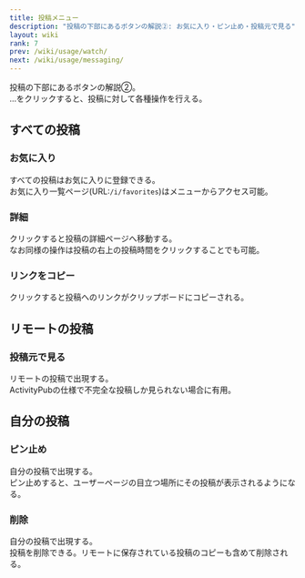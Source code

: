 ```yaml
---
title: 投稿メニュー
description: "投稿の下部にあるボタンの解説②: お気に入り・ピン止め・投稿元で見る"
layout: wiki
rank: 7
prev: /wiki/usage/watch/
next: /wiki/usage/messaging/
---
```

投稿の下部にあるボタンの解説②。  
…をクリックすると、投稿に対して各種操作を行える。

## すべての投稿
### お気に入り
すべての投稿はお気に入りに登録できる。  
お気に入り一覧ページ(URL:`/i/favorites`)はメニューからアクセス可能。

### 詳細
クリックすると投稿の詳細ページへ移動する。  
なお同様の操作は投稿の右上の投稿時間をクリックすることでも可能。

### リンクをコピー
クリックすると投稿へのリンクがクリップボードにコピーされる。

## リモートの投稿
### 投稿元で見る
リモートの投稿で出現する。  
ActivityPubの仕様で不完全な投稿しか見られない場合に有用。

## 自分の投稿
### ピン止め
自分の投稿で出現する。  
ピン止めすると、ユーザーページの目立つ場所にその投稿が表示されるようになる。

### 削除
自分の投稿で出現する。  
投稿を削除できる。リモートに保存されている投稿のコピーも含めて削除される。